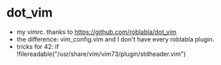 # dot_vim
- my vimrc. thanks to https://github.com/roblabla/dot_vim
- the difference: vim_config.vim and I don't have every roblabla plugin.
- tricks for 42: if !filereadable("/usr/share/vim/vim73/plugin/stdheader.vim")
